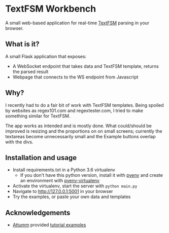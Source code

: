 
# TextFSM Workbench

A small web-based application for real-time [TextFSM](https://github.com/google/textfsm) parsing in your browser.

## What is it?

A small Flask application that exposes:
- A WebSocket endpoint that takes data and TextFSM template, returns the parsed result
- Webpage that connects to the WS endpoint from Javascript


## Why?

I recently had to do a fair bit of work with TextFSM templates. Being spoiled by websites as regex101.com and regextester.com, I tried to make something similar for TextFSM. 

The app works as intended and is mostly done. What could/should be improved is resizing and the proportions on on small screens; currently the textareas become unnecessarily small and the Example buttons overlap with the divs. 


## Installation and usage


- Install requirements.txt in a Python 3.6 virtualenv
  - If you don't have this python version, install it with [pyenv](https://github.com/pyenv/pyenv) and create an environment with [pyenv-virtualenv](https://github.com/pyenv/pyenv-virtualenv)
- Activate the virtualenv, start the server with `python main.py`
- Navigate to http://127.0.0.1:5001 in your browser
- Try the examples, or paste your own data and templates


## Acknowledgements

- [Attumm](https://github.com/Attumm) provided [tutorial examples](https://github.com/Attumm/textfsm_tutorial)
